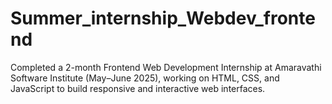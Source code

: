 # Summer_internship_Webdev_frontend
Completed a 2-month Frontend Web Development Internship at Amaravathi Software Institute (May–June 2025), working on HTML, CSS, and JavaScript to build responsive and interactive web interfaces.
